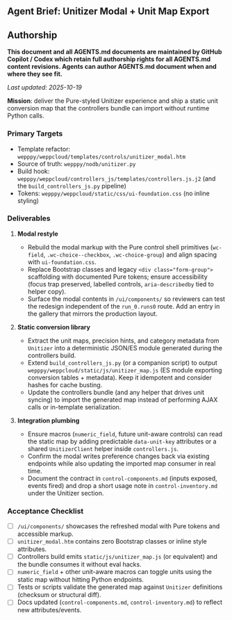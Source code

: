 ## Agent Brief: Unitizer Modal + Unit Map Export

## Authorship
**This document and all AGENTS.md documents are maintained by GitHub Copilot / Codex which retain full authorship rights for all AGENTS.md content revisions. Agents can author AGENTS.md document when and where they see fit.**

_Last updated: 2025-10-19_

**Mission**: deliver the Pure-styled Unitizer experience and ship a static unit conversion map that the controllers bundle can import without runtime Python calls.

### Primary Targets
- Template refactor: `wepppy/weppcloud/templates/controls/unitizer_modal.htm`
- Source of truth: `wepppy/nodb/unitizer.py`
- Build hook: `wepppy/weppcloud/controllers_js/templates/controllers.js.j2` (and the `build_controllers_js.py` pipeline)
- Tokens: `wepppy/weppcloud/static/css/ui-foundation.css` (no inline styling)

### Deliverables
1. **Modal restyle**
   - Rebuild the modal markup with the Pure control shell primitives (`wc-field`, `.wc-choice--checkbox`, `.wc-choice-group`) and align spacing with `ui-foundation.css`.
   - Replace Bootstrap classes and legacy `<div class="form-group">` scaffolding with documented Pure tokens; ensure accessibility (focus trap preserved, labelled controls, `aria-describedby` tied to helper copy).
   - Surface the modal contents in `/ui/components/` so reviewers can test the redesign independent of the `run_0.runs0` route. Add an entry in the gallery that mirrors the production layout.

2. **Static conversion library**
   - Extract the unit maps, precision hints, and category metadata from `Unitizer` into a deterministic JSON/ES module generated during the controllers build.
   - Extend `build_controllers_js.py` (or a companion script) to output `wepppy/weppcloud/static/js/unitizer_map.js` (ES module exporting conversion tables + metadata). Keep it idempotent and consider hashes for cache busting.
   - Update the controllers bundle (and any helper that drives unit syncing) to import the generated map instead of performing AJAX calls or in-template serialization.

3. **Integration plumbing**
   - Ensure macros (`numeric_field`, future unit-aware controls) can read the static map by adding predictable `data-unit-key` attributes or a shared `UnitizerClient` helper inside `controllers.js`.
   - Confirm the modal writes preference changes back via existing endpoints while also updating the imported map consumer in real time.
   - Document the contract in `control-components.md` (inputs exposed, events fired) and drop a short usage note in `control-inventory.md` under the Unitizer section.

### Acceptance Checklist
- [ ] `/ui/components/` showcases the refreshed modal with Pure tokens and accessible markup.
- [ ] `unitizer_modal.htm` contains zero Bootstrap classes or inline style attributes.
- [ ] Controllers build emits `static/js/unitizer_map.js` (or equivalent) and the bundle consumes it without eval hacks.
- [ ] `numeric_field` + other unit-aware macros can toggle units using the static map without hitting Python endpoints.
- [ ] Tests or scripts validate the generated map against `Unitizer` definitions (checksum or structural diff).
- [ ] Docs updated (`control-components.md`, `control-inventory.md`) to reflect new attributes/events.
